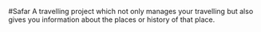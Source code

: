 #Safar
A travelling project which not only manages your travelling but also gives you information about the places or history of that place.